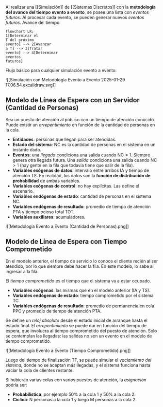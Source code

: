 Al realizar una [[Simulación]] de [[Sistemas Discretos]] con la **metodología del avance del tiempo evento a evento**, se posee una lista con _eventos futuros_. Al procesar cada evento, se pueden generar nuevos _eventos futuros_. Avance del tiempo:

```mermaid
flowchart LR;
1[Determinar el
T del próximo
evento] --> 2[Avanzar
a T] --> 3[Tratar
evento] --> 4[Determinar
eventos
futuros]
```

Flujo básico para cualquier simulación evento a evento:

![[Simulación con Metodología Evento a Evento 2025-01-29 17.06.54.excalidraw.svg]]

## Modelo de Línea de Espera con un Servidor (Cantidad de Personas)

Sea un puesto de atención al público con un tiempo de atención conocido. Puede existir un _arrepentimiento_ en función de la cantidad de personas en la cola.

- **Entidades**: personas que llegan para ser atendidas.
- **Estado del sistema**: $\text{NC}$ es la cantidad de personas en el sistema en un instante dado.
- **Eventos**: una _llegada_ condiciona una salida cuando $\text{NC} =1$. Siempre genera otra llegada futura. Una _salida_ condiciona una salida cuando $\text{NC} \gt 1$ (hay gente en la fila que todavía tiene que salir de la fila).
- **Variables exógenas de datos**: intervalo entre arribos $\text{IA}$ y tiempo de atención $\text{TS}$. En realidad, los datos son la **función de distribución de probabilidad** de ambas variables.
- **Variables exógenas de control**: no hay explícitas. Las define el escenario.
- **Variables endógenas de estado**: cantidad de personas en el sistema $\text{NC}$.
- **Variables endógenas de resultado**: promedio de tiempo de atención $\text{PTA}$ y tiempo ocioso total $\text{TOT}$.
- **Variables auxiliares**: acumuladores.

![[Metodología Evento a Evento (Cantidad de Personas).png]]

## Modelo de Línea de Espera con Tiempo Comprometido

En el modelo anterior, el tiempo de servicio lo conoce el cliente recién al ser atendido, por lo que siempre debe hacer la fila. En este modelo, lo sabe al ingresar a la fila.

El _tiempo comprometido_ es el tiempo que el sistema va a estar ocupado.

- **Variables exógenas**: las mismas que en el modelo anterior ($\text{IA}$ y $\text{TS}$).
- **Variables endógenas de estado**: tiempo comprometido por el sistema $\text{TC}$.
- **Variables endógenas de resultado**: promedio de permanencia en cola $\text{PPC}$ y promedio de tiempo de atención $\text{PTA}$.

Se define un _reloj absoluto_ desde el estado inicial de arranque hasta el estado final. El _arrepentimiento_ se puede dar en función del tiempo de espera, que involucra al tiempo comprometido del puesto de atención. Solo se contemplan las llegadas: las salidas no son un evento en el modelo de tiempo comprometido.

![[Metodología Evento a Evento (Tiempo Comprometido).png]]

Luego del tiempo de finalización $\text{TF}$, se puede simular el _vaciamiento del sistema_, donde no se aceptan más llegadas, y el sistema funciona hasta vaciar la cola de clientes restante.

Si hubieran varias colas con varios puestos de atención, la _asignación_ podría ser:

- **Probabilística**: por ejemplo 50% a la cola 1 y 50% a la cola 2.
- **Cíclica**: N personas a la cola 1 y luego M personas a la cola 2.
